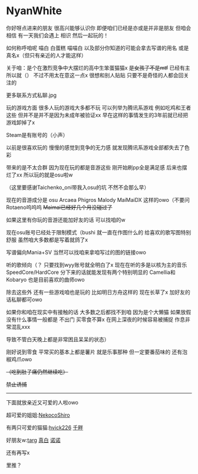 # NyanWhite

你好呀点进来的朋友 很高兴能够认识你 即便咱们已经是亦或是并非是朋友 但咱会相信 有一天我们会遇上 相识 然后一起玩的！

如何称呼咱呢 喵白 白蛋糕 喵喵白 以及部分你知道的可能会拿去写谱的用名 或是真名x（但只有亲近的人才能这样）

关于咱：是个在激烈竞争中大摆烂的高中生笨蛋猫猫x ~~是女孩子不是mtf~~ 已经有主所以就（） 不过不用太在意这一点x 很想和别人贴贴 只要不是奇怪的人都会回关注的

更多联系方式私聊.jpg

玩的游戏方面 很多人玩的游戏大多都不玩 可以列举为腾讯系游戏 例如吃鸡和王者这些 但并不是并不是因为未成年被验证xx 早在这样的事情发生的3年前就已经把游戏卸掉了x

Steam是有账号的（小声）

以前是很喜欢玩的 慢慢的感觉到竞争的无力感 就发现腾讯系游戏全部都失去了色彩

带来的是不太合群 因为现在玩的都是音游这些 刚开始刷pp全是满足感  后来也摆烂了xx 所以玩的就是osu啦w

（这里要感谢Taichenko_oni带我入osu的坑 不然不会那么早）

现在的音游成分是 osu Arcaea Phigros Malody MaiMaiDX 这样的owo（不要问Rotaeno呜呜呜 ~~Maimai已经好几个月没碰过了~~

如果这里有你玩的音游还能加好友的话 可以找咱的w

现在osu账号已经处于限制模式（bushi 就一直在作图什么的 给喜欢的歌写图特别舒服 虽然咱大多数都是写着就鸽了x

写谱偏向Mania+SV 当然可以找咱来拿咱写过的图的链接owo

听的歌倾向（？ 只要找到wyy账号就全明白了x 现在在听的多是以核为主的音乐 SpeedCore/HardCore 分下来的话就能发现有两个特别明显的 Camellia和Kobaryo 也是目前喜欢的曲师owo

除去这些外 还有一些游戏咱也是玩的 比如明日方舟这样的 现在长草了x 加好友的话私聊都可owo

如果你和咱在现实中有接触的话 大多数之后都找不到咱 因为是个大懒猫 如果放假没有什么事情一般都是 不出门 买零食不算x 在网上深夜的时候容易被捕捉 作息非常混乱xxx

导致不管白天晚上都是非常困且呆呆的状态）

刚好说到零食 平常买的基本上都是薯片 就是乐事那种 但一定要番茄味的 还有泡椒鸡爪owo

~~（吃到肚子痛仍然继续吃）~~ 

~~禁止诱捕~~

---

下面就放亲近又可爱的人啦owo

超可爱的姐姐:[NekocoShiro](http://twitter.com/lemonococoa)

有两只可爱的猫猫:[hvick226](https://twitter.com/hvick226w) [千畔](https://twitter.com/never7ko)

好朋友w:[targ](https://twitter.com/targ_muzik) [真白](https://twitter.com/sioesukision) [诺诺](https://twitter.com/noive123)

还有再写x

里推？
